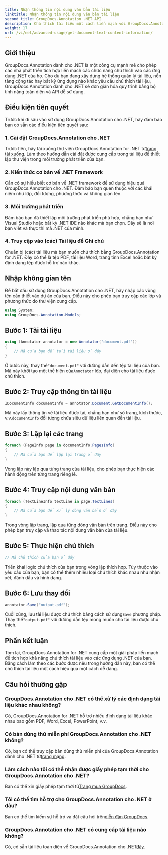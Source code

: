 ```yaml
---
title: Nhận thông tin nội dung văn bản tài liệu
linktitle: Nhận thông tin nội dung văn bản tài liệu
second_title: GroupDocs.Annotation .NET API
description: Chú thích tài liệu một cách liền mạch với GroupDocs.Annotation dành cho .NET. Tích hợp các chức năng chú thích vào các ứng dụng .NET của bạn một cách dễ dàng.
weight: 17
url: /vi/net/advanced-usage/get-document-text-content-information/
---
```

## Giới thiệu
GroupDocs.Annotation dành cho .NET là một công cụ mạnh mẽ cho phép các nhà phát triển tích hợp liền mạch các chức năng chú thích vào các ứng dụng .NET của họ. Cho dù bạn đang xây dựng hệ thống quản lý tài liệu, nền tảng cộng tác hay bất kỳ ứng dụng nào khác yêu cầu chú thích tài liệu, GroupDocs.Annotation dành cho .NET sẽ đơn giản hóa quy trình bằng bộ tính năng toàn diện và API dễ sử dụng.
## Điều kiện tiên quyết
Trước khi đi sâu vào sử dụng GroupDocs.Annotation cho .NET, hãy đảm bảo bạn có sẵn các điều kiện tiên quyết sau:
### 1. Cài đặt GroupDocs.Annotation cho .NET
 Trước tiên, hãy tải xuống thư viện GroupDocs.Annotation for .NET từ[trang tải xuống](https://releases.groupdocs.com/annotation/net/). Làm theo hướng dẫn cài đặt được cung cấp trong tài liệu để thiết lập thư viện trong môi trường phát triển của bạn.
### 2. Kiến thức cơ bản về .NET Framework
Cần có sự hiểu biết cơ bản về .NET framework để sử dụng hiệu quả GroupDocs.Annotation cho .NET. Đảm bảo bạn quen thuộc với các khái niệm như lớp, đối tượng, phương thức và không gian tên.
### 3. Môi trường phát triển
Đảm bảo bạn đã thiết lập môi trường phát triển phù hợp, chẳng hạn như Visual Studio hoặc bất kỳ .NET IDE nào khác mà bạn chọn. Đây sẽ là nơi bạn viết và thực thi mã .NET của mình.
### 4. Truy cập vào (các) Tài liệu để Ghi chú
Chuẩn bị (các) tài liệu mà bạn muốn chú thích bằng GroupDocs.Annotation for .NET. Đây có thể là tệp PDF, tài liệu Word, trang tính Excel hoặc bất kỳ định dạng tệp được hỗ trợ nào khác.

## Nhập không gian tên
Để bắt đầu sử dụng GroupDocs.Annotation cho .NET, hãy nhập các vùng tên cần thiết vào dự án của bạn. Điều này cho phép bạn truy cập các lớp và phương thức do thư viện cung cấp.
```csharp
using System;
using GroupDocs.Annotation.Models;
```
## Bước 1: Tải tài liệu
```csharp
using (Annotator annotator = new Annotator("document.pdf"))
{
    // Mã của bạn để tải tài liệu ở đây
}
```
 Ở bước này, thay thế`"document.pdf"` với đường dẫn đến tệp tài liệu của bạn. Mã này khởi tạo một thể hiện của`Annotator` lớp, đại diện cho tài liệu được chú thích.
## Bước 2: Truy cập thông tin tài liệu
```csharp
IDocumentInfo documentInfo = annotator.Document.GetDocumentInfo();
```
Mã này lấy thông tin về tài liệu được tải, chẳng hạn như số trang, kích thước, v.v.`documentInfo` đối tượng chứa siêu dữ liệu liên quan đến tài liệu.
## Bước 3: Lặp lại các trang
```csharp
foreach (PageInfo page in documentInfo.PagesInfo)
{
    // Mã của bạn để lặp lại trang ở đây
}
```
Vòng lặp này lặp qua từng trang của tài liệu, cho phép bạn thực hiện các hành động trên từng trang riêng lẻ.
## Bước 4: Truy cập nội dung văn bản
```csharp
foreach (TextLineInfo textLine in page.TextLines)
{
    // Mã của bạn để xử lý dòng văn bản ở đây
}
```
Trong vòng lặp trang, lặp qua từng dòng văn bản trên trang. Điều này cho phép bạn truy cập và thao tác nội dung văn bản của tài liệu.
## Bước 5: Thực hiện chú thích
```csharp
// Mã chú thích của bạn ở đây
```
Triển khai logic chú thích của bạn trong vòng lặp thích hợp. Tùy thuộc vào yêu cầu của bạn, bạn có thể thêm nhiều loại chú thích khác nhau như nhận xét, đánh dấu và hình dạng.
## Bước 6: Lưu thay đổi
```csharp
annotator.Save("output.pdf");
```
 Cuối cùng, lưu tài liệu được chú thích bằng cách sử dụng`Save` phương pháp. Thay thế`"output.pdf"` với đường dẫn tệp mong muốn cho tài liệu được chú thích.

## Phần kết luận
Tóm lại, GroupDocs.Annotation for .NET cung cấp một giải pháp liền mạch để tích hợp khả năng chú thích tài liệu vào các ứng dụng .NET của bạn. Bằng cách làm theo các bước được nêu trong hướng dẫn này, bạn có thể chú thích tài liệu một cách hiệu quả một cách dễ dàng.
## Câu hỏi thường gặp
### GroupDocs.Annotation cho .NET có thể xử lý các định dạng tài liệu khác nhau không?
Có, GroupDocs.Annotation for .NET hỗ trợ nhiều định dạng tài liệu khác nhau bao gồm PDF, Word, Excel, PowerPoint, v.v.
### Có bản dùng thử miễn phí GroupDocs.Annotation cho .NET không?
 Có, bạn có thể truy cập bản dùng thử miễn phí của GroupDocs.Annotation dành cho .NET từ[trang mạng](https://releases.groupdocs.com/).
### Làm cách nào tôi có thể nhận được giấy phép tạm thời cho GroupDocs.Annotation cho .NET?
 Bạn có thể xin giấy phép tạm thời từ[Trang mua GroupDocs](https://purchase.groupdocs.com/temporary-license/).
### Tôi có thể tìm hỗ trợ cho GroupDocs.Annotation cho .NET ở đâu?
 Bạn có thể tìm kiếm sự hỗ trợ và đặt câu hỏi trên[diễn đàn GroupDocs](https://forum.groupdocs.com/c/annotation/10).
### GroupDocs.Annotation cho .NET có cung cấp tài liệu nào không?
 Có, có sẵn tài liệu toàn diện về GroupDocs.Annotation cho .NET[đây](https://tutorials.groupdocs.com/annotation/net/).